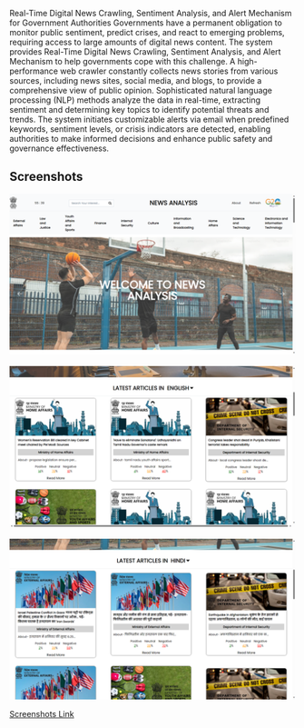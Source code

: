 Real-Time Digital News Crawling, Sentiment Analysis, and Alert Mechanism for Government Authorities 
Governments have a permanent obligation to monitor public sentiment, predict crises, and react to emerging problems, requiring access to large amounts of digital news content.
The system provides Real-Time Digital News Crawling, Sentiment Analysis, and Alert Mechanism to help governments cope with this challenge.
A high-performance web crawler constantly collects news stories from various sources, including news sites, social media, and blogs, to provide a comprehensive view of public opinion.
Sophisticated natural language processing (NLP) methods analyze the data in real-time, extracting sentiment and determining key topics to identify potential threats and trends.
The system initiates customizable alerts via email when predefined keywords, sentiment levels, or crisis indicators are detected, enabling authorities to make informed decisions and enhance public safety and governance effectiveness.

## Screenshots
![Frontend](Frontend_A.png) <br>
<br>
![Frontend](Frontend_B.png) <br>
<br>
![Frontend](Frontend_C.png) <br>

[Screenshots Link](https://www.canva.com/design/DAFwxcZCMK8/pz5Z4bYMwfMgdxuzhGVv0g/edit)







